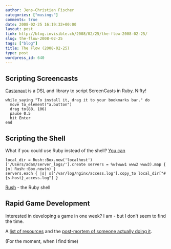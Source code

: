 ```yaml
---
author: Jens-Christian Fischer
categories: ["musings"]
comments: true
date: 2008-02-25 16:19:32+00:00
layout: post
link: http://blog.invisible.ch/2008/02/25/the-flow-2008-02-25/
slug: the-flow-2008-02-25
tags: ["blog"]
title: The Flow (2008-02-25)
type: post
wordpress_id: 640
---
```


Scripting Screencasts
---------------------

[Castanaut][1] is a DSL and library to script ScreenCasts in Ruby. Nifty!

    while_saying "To install it, drag it to your bookmarks bar." do
      move to_element("a.button")
      drag to(88, 106)
      pause 0.5
      hit Enter
    end


Scripting the Shell
-------------------

What if you could use Ruby instead of the shell? [You can][2] 

    local_dir = Rush::Box.new('localhost')['/Users/adam/server_logs/'].create servers = %w(www1 www2 www3).map { |n| Rush::Box.new(n) }
    servers.each { |s| s['/var/log/nginx/access.log'].copy_to local_dir["#{s.host}_access.log"] } 

[Rush][3] - the Ruby shell

Rapid Game Development
----------------------

Interested in developing a game in one week? I am - but I don't seem to find the time. 

A [list of resources][4] and the [post-mortem of someone actually doing it][5].

(For the moment, when I find time)

[1]: http://gadgets.inventivelabs.com.au/castanaut
[2]: http://adam.blog.heroku.com/past/2008/2/19/rush_the_ruby_shell/
[3]: http://rush.heroku.com/
[4]: http://www.kloonigames.com/blog/2006/09
[5]: http://www.gamedev.net/reference/articles/article2259.asp
